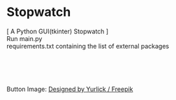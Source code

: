 # Stopwatch
[ A Python GUI(tkinter) Stopwatch ]<br>
Run main.py<br>
requirements.txt containing the list of external packages

<br><br><br><br>
Button Image:
<a href="http://www.freepik.com">Designed by Yurlick / Freepik</a>
